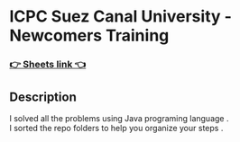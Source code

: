 # ICPC Suez Canal University - Newcomers Training

<a href="https://codeforces.com/group/n3sTiYtHxI/contests"></a>

### [ 👉 Sheets link 👈](https://codeforces.com/group/n3sTiYtHxI/contests)

## Description

I solved all the problems using Java programing language . <br />
I sorted the repo folders to help you organize your steps . <br />
